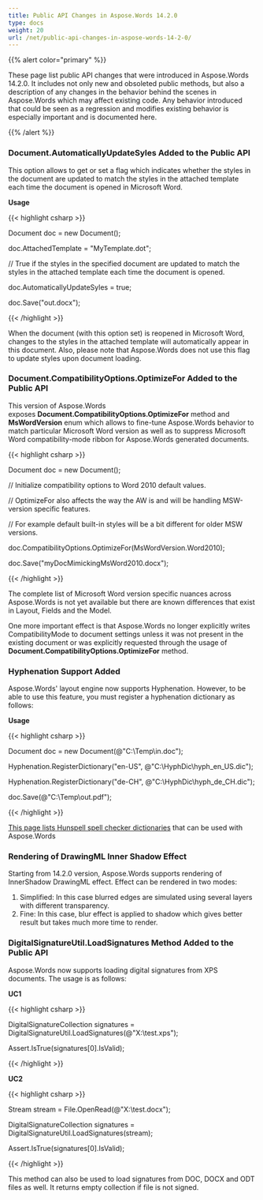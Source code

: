 ```yaml
---
title: Public API Changes in Aspose.Words 14.2.0
type: docs
weight: 20
url: /net/public-api-changes-in-aspose-words-14-2-0/
---
```


{{% alert color="primary" %}} 

These page list public API changes that were introduced in Aspose.Words 14.2.0. It includes not only new and obsoleted public methods, but also a description of any changes in the behavior behind the scenes in Aspose.Words which may affect existing code. Any behavior introduced that could be seen as a regression and modifies existing behavior is especially important and is documented here.

{{% /alert %}} 
### **Document.AutomaticallyUpdateSyles Added to the Public API**
This option allows to get or set a flag which indicates whether the styles in the document are updated to match the styles in the attached template each time the document is opened in Microsoft Word.

**Usage**

{{< highlight csharp >}}

 Document doc = new Document();

doc.AttachedTemplate = "MyTemplate.dot";

// True if the styles in the specified document are updated to match the styles in the attached template each time the document is opened.

doc.AutomaticallyUpdateSyles = true;

doc.Save("out.docx");

{{< /highlight >}}

When the document (with this option set) is reopened in Microsoft Word, changes to the styles in the attached template will automatically appear in this document. Also, please note that Aspose.Words does not use this flag to update styles upon document loading.
### **Document.CompatibilityOptions.OptimizeFor Added to the Public API**
This version of Aspose.Words exposes **Document.CompatibilityOptions.OptimizeFor** method and **MsWordVersion** enum which allows to fine-tune Aspose.Words behavior to match particular Microsoft Word version as well as to suppress Microsoft Word compatibility-mode ribbon for Aspose.Words generated documents.

{{< highlight csharp >}}

 Document doc = new Document();

// Initialize compatibility options to Word 2010 default values.

// OptimizeFor also affects the way the AW is and will be handling MSW-version specific features.

// For example default built-in styles will be a bit different for older MSW versions.

doc.CompatibilityOptions.OptimizeFor(MsWordVersion.Word2010);

doc.Save("myDocMimickingMsWord2010.docx");

{{< /highlight >}}

The complete list of Microsoft Word version specific nuances across Aspose.Words is not yet available but there are known differences that exist in Layout, Fields and the Model.

One more important effect is that Aspose.Words no longer explicitly writes CompatibilityMode to document settings unless it was not present in the existing document or was explicitly requested through the usage of **Document.CompatibilityOptions.OptimizeFor** method.
### **Hyphenation Support Added**
Aspose.Words' layout engine now supports Hyphenation. However, to be able to use this feature, you must register a hyphenation dictionary as follows:

**Usage**

{{< highlight csharp >}}

 Document doc = new Document(@"C:\Temp\in.doc");

Hyphenation.RegisterDictionary("en-US", @"C:\HyphDic\hyph_en_US.dic");

Hyphenation.RegisterDictionary("de-CH", @"C:\HyphDic\hyph_de_CH.dic");

doc.Save(@"C:\Temp\out.pdf");

{{< /highlight >}}

[This page lists Hunspell spell checker dictionaries](http://archive.services.openoffice.org/pub/mirror/OpenOffice.org/contrib/dictionaries/) that can be used with Aspose.Words
### **Rendering of DrawingML Inner Shadow Effect**
Starting from 14.2.0 version, Aspose.Words supports rendering of InnerShadow DrawingML effect. Effect can be rendered in two modes:

1. Simplified: In this case blurred edges are simulated using several layers with different transparency.
1. Fine: In this case, blur effect is applied to shadow which gives better result but takes much more time to render.
### **DigitalSignatureUtil.LoadSignatures Method Added to the Public API**
Aspose.Words now supports loading digital signatures from XPS documents. The usage is as follows:

**UC1**

{{< highlight csharp >}}

 DigitalSignatureCollection signatures = DigitalSignatureUtil.LoadSignatures(@"X:\test.xps");

Assert.IsTrue(signatures[0].IsValid);

{{< /highlight >}}

**UC2**

{{< highlight csharp >}}

 Stream stream = File.OpenRead(@"X:\test.docx");

DigitalSignatureCollection signatures = DigitalSignatureUtil.LoadSignatures(stream);

Assert.IsTrue(signatures[0].IsValid);

{{< /highlight >}}

This method can also be used to load signatures from DOC, DOCX and ODT files as well. It returns empty collection if file is not signed.
